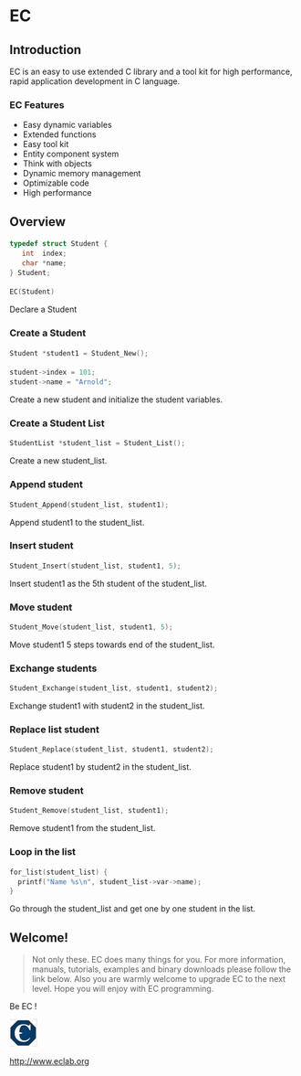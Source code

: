 # EC

## Introduction

EC is an easy to use extended C library and a tool kit for high performance, rapid application development in C language.

### EC Features
+ Easy dynamic variables
+ Extended functions
+ Easy tool kit
+ Entity component system
+ Think with objects
+ Dynamic memory management
+ Optimizable code
+ High performance

## Overview

```c
typedef struct Student {
   int  index;
   char *name;
} Student;

EC(Student)
```
Declare a Student  

### Create a Student
```c
Student *student1 = Student_New();

student->index = 101;
student->name = "Arnold";
```
Create a new student and initialize the student variables.  

### Create a Student List

```c
StudentList *student_list = Student_List();
```
Create a new student_list.  

### Append student
```c
Student_Append(student_list, student1);
```
Append student1 to the student_list.  

### Insert student
```c
Student_Insert(student_list, student1, 5);
```

Insert student1 as the 5th student of the student_list. 

### Move student

```c
Student_Move(student_list, student1, 5);
```
Move student1 5 steps towards end of the student_list.  

### Exchange students
```c
Student_Exchange(student_list, student1, student2);
```
Exchange student1 with student2 in the student_list.  

### Replace list student
```c
Student_Replace(student_list, student1, student2);
```
Replace student1 by student2 in the student_list.  

### Remove student

```c
Student_Remove(student_list, student1);
```
Remove student1 from the student_list.  

### Loop in the list

```c
for_list(student_list) {
  printf("Name %s\n", student_list->var->name);
}
```
Go through the student_list and get one by one student in the list.  

## Welcome!
> Not only these. EC does many things for you. For more information, manuals, tutorials, examples and binary downloads please follow the link below. Also you are warmly welcome to upgrade EC to the next level. Hope you will enjoy with EC programming.  
  
Be EC !
  
![Logo, Extended C logo ](doc/logo.png)  
  
<http://www.eclab.org>  

